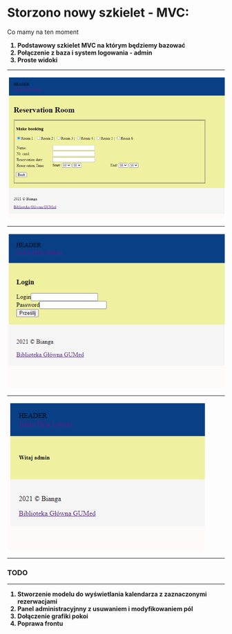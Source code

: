 <h1 style="font-weight: bold;">Storzono nowy szkielet - MVC:</h1>

<p>Co mamy na ten moment</p>
<ol>
<li style="font-weight: bold;"> Podstawowy szkielet MVC na którym będziemy bazować</li>
<li style="font-weight: bold;"> Połączenie z baza i system logowania - admin </li>

<li style="font-weight: bold;"> Proste widoki</li>
</ol>
<hr>
<img src="public/images/screen1.png">
<hr>
<img src="public/images/screen2.png">
<hr>
<img src="public/images/screen3.png">
<hr>
<h3 style="font-weight: bold;">TODO</h3>
<hr>
<ol>
<li style="font-weight: bold;"> Stworzenie modelu do wyświetlania kalendarza z zaznaczonymi rezerwacjami</li>
<li style="font-weight: bold;"> Panel administracyjnny z usuwaniem i modyfikowaniem pól </li>
<li style="font-weight: bold;"> Dołączenie grafiki pokoi</li>
<li style="font-weight: bold;"> Poprawa frontu</li>
</ol>
